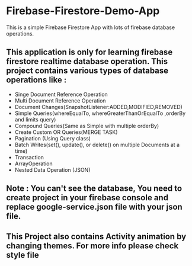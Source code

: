 # Firebase-Firestore-Demo-App
This is a simple Firebase Firestore App with lots of firebase database operations.

## This application is only for learning firebase firestore realtime database operation. This project contains various types of database operations like :
* Singe Document Reference Operation
* Multi Document Reference Operation
* Document Changes(SnapshotListener:ADDED,MODIFIED,REMOVED)
* Simple Queries(whereEqualTo, whereGreaterThanOrEqualTo ,orderBy and limits query)
* Compound Queries(Same as Simple with multiple orderBy)
* Create Custom OR Queries(MERGE TASK)
* Pagination (Using Query class)
* Batch Writes(set(), update(), or delete() on multiple Documents at a time)
* Transaction
* ArrayOperation
* Nested Data Operation (JSON)

## Note : You can't see the database, You need to create project in your firebase console and replace google-service.json file with your json file.

## This Project also contains Activity animation by changing themes. For more info please check style file